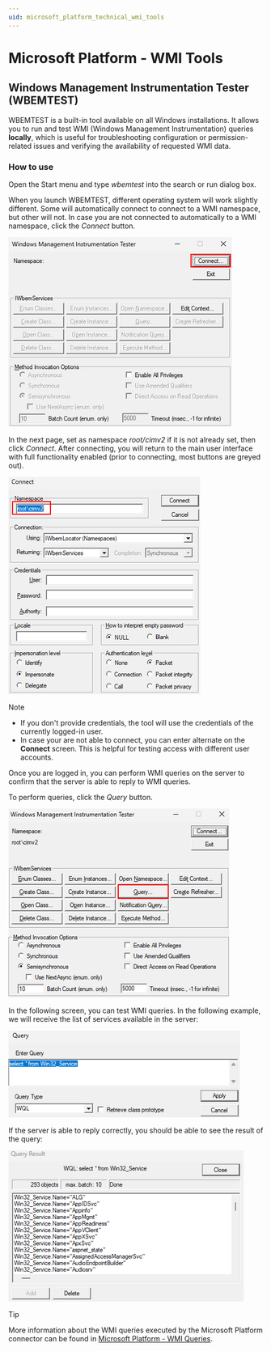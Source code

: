 ```yaml
---
uid: microsoft_platform_technical_wmi_tools
---
```


# Microsoft Platform - WMI Tools

## Windows Management Instrumentation Tester (WBEMTEST)

WBEMTEST is a built-in tool available on all Windows installations. It allows you to run and test WMI (Windows Management Instrumentation) queries **locally**, which is useful for troubleshooting configuration or permission-related issues and verifying the availability of requested WMI data.

### How to use

Open the Start menu and type *wbemtest* into the search or run dialog box.

When you launch WBEMTEST, different operating system will work slightly different. Some will automatically connect to connect to a WMI namespace, but other will not. In case you are not connected to automatically to a WMI namespace, click the *Connect* button.

![WBEMTEST Landing Page](../images/microsoft_platform_wbemtest_landing_page.png)

In the next page, set as namespace *root/cimv2* if it is not already set, then click *Connect*. After connecting, you will return to the main user interface with full functionality enabled (prior to connecting, most buttons are greyed out).

![WBEMTEST Connect Page](../images/microsoft_platform_wbemtest_connect_page.png)

> [!NOTE]
>
> - If you don't provide credentials, the tool will use the credentials of the currently logged-in user.
> - In case your are not able to connect, you can enter alternate on the **Connect** screen. This is helpful for testing access with different user accounts.

Once you are logged in, you can perform WMI queries on the server to confirm that the server is able to reply to WMI queries.

To perform queries, click the *Query* button.

![WBEMTEST Query Button](../images/microsoft_platform_wbemtest_wmi_query_screen.png)

In the following screen, you can test WMI queries. In the following example, we will receive the list of services available in the server:

![WBEMTEST Connect Button](../images/microsoft_platform_wbemtest_wmi_query.png)

If the server is able to reply correctly, you should be able to see the result of the query:

![WBEMTEST Connect Button](../images/microsoft_platform_wbemtest_wmi_result.png)

> [!TIP]
> More information about the WMI queries executed by the Microsoft Platform connector can be found in [Microsoft Platform - WMI Queries](xref:microsoft_platform_technical_wmi_queries).
